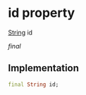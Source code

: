 


# id property







[String](https://api.flutter.dev/flutter/dart-core/String-class.html) id
  
_<span class="feature">final</span>_






## Implementation

```dart
final String id;
```







